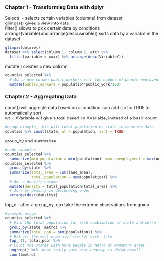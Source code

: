 ### Chapter 1 - Transforming Data with dplyr   
Select() - selects certain variables (columns) from dataset  
glimpse() gives a view into data  
filter() allows to pick certain data by conditions  
arrange(variable) and arrange(desc(variable)) sorts data by a variable in the dataset  
```r
glimpse(dataset)
dataset %>% select(column 1, column 2, etc) %>%
  filter(variable > xxxx) %>% arrange(desc(VariableY))
```
mutate() creates a new column  
```r
counties_selected %>%
  # Add a new column public_workers with the number of people employed in public work
  mutate(public_workers = population*public_work/100)
```
### Chapter 2 - Aggregating Data
count() will aggregte data based on a condition, can add sort = TRUE to automatically sort  
  wt = XVariable will give a total based on XVariable, instead of a basic count
```r
#usage example, this will total population by state in counties data 
counties %>% count(state, wt = population, sort = TRUE)
```
group_by and summarize
```r
#code examples
counties_selected %>%
  summarize(min_population = min(population), max_unemployment = max(unemployment), average_income = mean(income))
counties_selected %>%
  group_by(state) %>%
  summarize(total_area = sum(land_area),
            total_population = sum(population)) %>%
  # Add a density column
  mutate(density = total_population/total_area) %>%
  # Sort by density in descending order
  arrange(desc(density))
```
top_n - after a group_by, can take the extreme observations from group  
```r
#example usage
counties_selected %>%
  # Find the total population for each combination of state and metro
  group_by(state, metro) %>%
  summarize(total_pop = sum(population)) %>%
  # Extract the most populated row for each state
  top_n(1, total_pop) %>%
  # Count the states with more people in Metro or Nonmetro areas
  ungroup() %>%  #not really sure what ungroup is doing here??
  count(metro)
```
